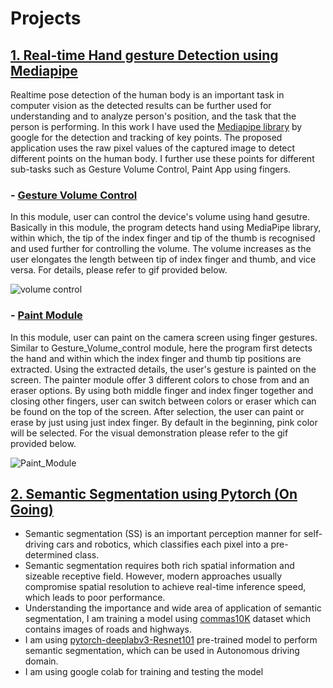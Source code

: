 # Projects 

## [1. Real-time Hand gesture Detection using Mediapipe](https://github.com/SubramanyaGurumurthy/RealTimeHandgestureDetection.git)
Realtime pose detection of the human body is an important task in computer vision as the detected results can be further used for understanding and to analyze person's position, and the task that the person is performing. In this work I have used the [Mediapipe library](https://google.github.io/mediapipe/solutions/hands) by google for the detection and tracking of key points. The proposed application uses the raw pixel values of the captured image to detect different points on the human body. I further use these points for different sub-tasks such as Gesture Volume Control, Paint App using fingers.

### - [Gesture Volume Control](https://github.com/SubramanyaGurumurthy/RealTimeHandTracking#:~:text=*-,Gesture%20Volume%20Control,-In%20this%20module)
In this module, user can control the device's volume using hand gesutre. Basically in this module, the program detects hand using MediaPipe library, within which, the tip of the index finger and tip of the thumb is recognised and used further for controlling the volume. The volume increases as the user elongates the length between tip of index finger and thumb, and vice versa. For details, please refer to gif provided below.

![volume control](https://github.com/SubramanyaGurumurthy/RealTimeHandgestureDetection/blob/main/gif/Volume_control.gif)

### - [Paint Module](https://github.com/SubramanyaGurumurthy/RealTimeHandTracking#:~:text=*-,Paint%20Module,-In%20this%20module)
In this module, user can paint on the camera screen using finger gestures. Similar to Gesture_Volume_control module, here the program first detects the hand and within which the index finger and thumb tip positions are extracted. Using the extracted details, the user's gesture is painted on the screen. The painter module offer 3 different colors to chose from and an eraser options. By using both middle finger and index finger together and closing other fingers, user can switch between colors or eraser which can be found on the top of the screen. After selection, the user can paint or erase by just using just index finger. By default in the beginning, pink color will be selected. For the visual demonstration please refer to the gif provided below.

![Paint_Module](https://github.com/SubramanyaGurumurthy/RealTimeHandgestureDetection/blob/main/gif/ezgif.com-gif-maker.gif)

## [2. Semantic Segmentation using Pytorch (On Going)](https://colab.research.google.com/drive/1FnwAzHF5YFaVst41jaXHYwjBXWSFyd0o?usp=sharing)
* Semantic segmentation (SS) is an important perception manner for self-driving cars and robotics, which classifies each pixel into a pre-determined class. 
* Semantic segmentation requires both rich spatial information and sizeable receptive field. However, modern approaches usually compromise spatial resolution to achieve real-time inference speed, which leads to poor performance.
* Understanding the importance and wide area of application of semantic segmentation, I am training a model using [commas10K](https://github.com/commaai/comma10k) dataset which contains images of roads and highways.
* I am using [pytorch-deeplabv3-Resnet101](https://pytorch.org/vision/stable/models/generated/torchvision.models.segmentation.deeplabv3_resnet101.html#torchvision.models.segmentation.DeepLabV3_ResNet101_Weights) pre-trained model to perform semantic segmentation, which can be used in Autonomous driving domain.
*	I am using google colab for training and testing the model
